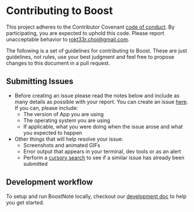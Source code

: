 # Contributing to Boost

This project adheres to the Contributor Covenant [code of conduct](./CODE_OF_CONDUCT.md).
By participating, you are expected to uphold this code. Please report unacceptable behavior to rokt33r.choi@gmail.com.

The following is a set of guidelines for contributing to Boost.
These are just guidelines, not rules, use your best judgment and feel free to
propose changes to this document in a pull request.

## Submitting Issues

- Before creating an issue please read the notes below and include as many details as
  possible with your report. You can create an issue [here](https://github.com/BoostIO/BoostNote-App/issues/new).
  If you can, please include:
  - The version of App you are using
  - The operating system you are using
  - If applicable, what you were doing when the issue arose and what you
    expected to happen
- Other things that will help resolve your issue:
  - Screenshots and animated GIFs
  - Error output that appears in your terminal, dev tools or as an alert
  - Perform a [cursory search](https://github.com/BoostIO/BoostNote-App/issues?utf8=✓&q=is%3Aissue+)
    to see if a similar issue has already been submitted

## Development workflow

To setup and run BoostNote locally, checkout our [development doc](docs/development.md) to help you get started.
